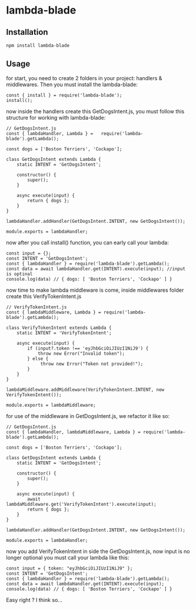 # lambda-blade

## Installation

```bash
npm install lambda-blade
```

## Usage
for start, you need to create 2 folders in your project: handlers & middlewares.
Then you must install the lambda-blade:

```
const { install } = require('lambda-blade');
install();

```

now inside the handlers create this GetDogsIntent.js, you must follow this structure for working with lambda-blade:

```
// GetDogsIntent.js
const { lambdaHandler, Lambda } =	require('lambda-blade').getLambda();

const dogs = ['Boston Terriers', 'Cockapo'];

class GetDogsIntent extends Lambda {
	static INTENT = 'GetDogsIntent';

	constructor() {
		super();
	}

	async execute(input) {
		return { dogs };
	}
}

lambdaHandler.addHandler(GetDogsIntent.INTENT, new GetDogsIntent());

module.exports = lambdaHandler;

```

now after you call install() function, you can early call your lambda:
```
const input = {};
const INTENT = 'GetDogsIntent';
const { lambdaHandler } = require('lambda-blade').getLambda();
const data = await lambdaHandler.get(INTENT).execute(input); //input is optinal
console.log(data) // { dogs: [ 'Boston Terriers', 'Cockapo' ] }
```  

now time to make lambda middleware is come, inside middlewares folder create this VerifyTokenIntent.js
```
// VerifyTokenIntent.js
const { lambdaMiddleware, Lambda } = require('lambda-blade').getLambda();

class VerifyTokenIntent extends Lambda {
	static INTENT = 'VerifyTokenIntent';

	async execute(input) {
		if (input?.token !== 'eyJhbGciOiJIUzI1NiJ9') {
			throw new Error("Invalid token");
        } else {
             throw new Error("Token not provided!");
        }
	}
}

lambdaMiddleware.addMiddleware(VerifyTokenIntent.INTENT, new VerifyTokenIntent());

module.exports = lambdaMiddleware;

```
for use of the middleware in GetDogsIntent.js, we refactor it like so:
```
// GetDogsIntent.js
const { lambdaHandler, lambdaMiddleware, Lambda } =	require('lambda-blade').getLambda();

const dogs = ['Boston Terriers', 'Cockapo'];

class GetDogsIntent extends Lambda {
	static INTENT = 'GetDogsIntent';

	constructor() {
		super();
	}

	async execute(input) {
        await lambdaMiddleware.get('VerifyTokenIntent').execute(input);
		return { dogs };
	}
}

lambdaHandler.addHandler(GetDogsIntent.INTENT, new GetDogsIntent());

module.exports = lambdaHandler;

```

now you add VerifyTokenIntent in side the GetDogsIntent.js, now input is no longer optional you must call your lambda like this:

```
const input = { token: "eyJhbGciOiJIUzI1NiJ9" };
const INTENT = 'GetDogsIntent';
const { lambdaHandler } = require('lambda-blade').getLambda();
const data = await lambdaHandler.get(INTENT).execute(input);
console.log(data) // { dogs: [ 'Boston Terriers', 'Cockapo' ] }
```  
Easy right ? I think so...